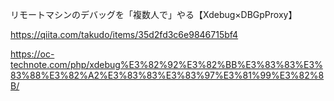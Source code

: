 リモートマシンのデバッグを「複数人で」やる【Xdebug×DBGpProxy】

https://qiita.com/takudo/items/35d2fd3c6e9846715bf4


https://oc-technote.com/php/xdebug%E3%82%92%E3%82%BB%E3%83%83%E3%83%88%E3%82%A2%E3%83%83%E3%83%97%E3%81%99%E3%82%8B/
